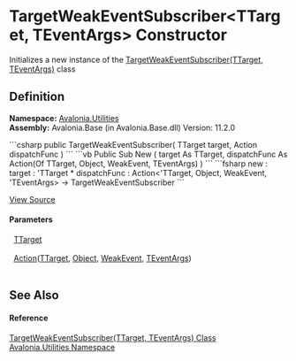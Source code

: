 # TargetWeakEventSubscriber&lt;TTarget, TEventArgs&gt; Constructor


Initializes a new instance of the <a href="T_Avalonia_Utilities_TargetWeakEventSubscriber_2">TargetWeakEventSubscriber(TTarget, TEventArgs)</a> class



## Definition
**Namespace:** <a href="N_Avalonia_Utilities">Avalonia.Utilities</a>  
**Assembly:** Avalonia.Base (in Avalonia.Base.dll) Version: 11.2.0

<Tabs groupId="api-code-preview">
<TabItem value="csharp" label="C#">
```csharp
public TargetWeakEventSubscriber(
	TTarget target,
	Action<TTarget, Object?, WeakEvent, TEventArgs> dispatchFunc
)
```
</TabItem>
<TabItem value="vb" label="VB">
```vb
Public Sub New ( 
	target As TTarget,
	dispatchFunc As Action(Of TTarget, Object, WeakEvent, TEventArgs)
)
```
</TabItem>
<TabItem value="fsharp" label="F#">
```fsharp
new : 
        target : 'TTarget * 
        dispatchFunc : Action<'TTarget, Object, WeakEvent, 'TEventArgs> -> TargetWeakEventSubscriber
```
</TabItem>
</Tabs>



<a href="https://github.com/AvaloniaUI/Avalonia/tree/master/src/Avalonia.Base/Utilities/IWeakEventSubscriber.cs#L29" title="View the source code">View Source</a>



#### Parameters
<dl><dt>  <a href="T_Avalonia_Utilities_TargetWeakEventSubscriber_2">TTarget</a></dt><dd> </dd><dt>  <a href="https://learn.microsoft.com/dotnet/api/system.action-4" target="_blank" rel="noopener noreferrer">Action</a>(<a href="T_Avalonia_Utilities_TargetWeakEventSubscriber_2">TTarget</a>, <a href="https://learn.microsoft.com/dotnet/api/system.object" target="_blank" rel="noopener noreferrer">Object</a>, <a href="T_Avalonia_Utilities_WeakEvent">WeakEvent</a>, <a href="T_Avalonia_Utilities_TargetWeakEventSubscriber_2">TEventArgs</a>)</dt><dd> </dd></dl>

## See Also


#### Reference
<a href="T_Avalonia_Utilities_TargetWeakEventSubscriber_2">TargetWeakEventSubscriber(TTarget, TEventArgs) Class</a>  
<a href="N_Avalonia_Utilities">Avalonia.Utilities Namespace</a>  
